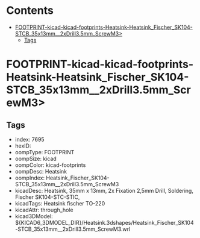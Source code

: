 



Contents
========

* [FOOTPRINT-kicad-kicad-footprints-Heatsink-Heatsink_Fischer_SK104-STCB_35x13mm__2xDrill3.5mm_ScrewM3>](#footprint-kicad-kicad-footprints-heatsink-heatsink_fischer_sk104-stcb_35x13mm__2xdrill35mm_screwm3)
	* [Tags](#tags)

# FOOTPRINT-kicad-kicad-footprints-Heatsink-Heatsink_Fischer_SK104-STCB_35x13mm__2xDrill3.5mm_ScrewM3>

## Tags

- index: 7695
- hexID: 
- oompType: FOOTPRINT
- oompSize: kicad
- oompColor: kicad-footprints
- oompDesc: Heatsink
- oompIndex: Heatsink_Fischer_SK104-STCB_35x13mm__2xDrill3.5mm_ScrewM3
- kicadDesc: Heatsink, 35mm x 13mm, 2x Fixation 2,5mm Drill, Soldering, Fischer SK104-STC-STIC,
- kicadTags: Heatsink fischer TO-220
- kicadAttr: through_hole
- kicad3DModel: ${KICAD6_3DMODEL_DIR}/Heatsink.3dshapes/Heatsink_Fischer_SK104-STCB_35x13mm__2xDrill3.5mm_ScrewM3.wrl
